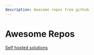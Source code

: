 ```yaml
---
description: Awesome repos from github
---
```


# Awesome Repos

[Self hosted solutions](https://github.com/Kickball/awesome-selfhosted)



